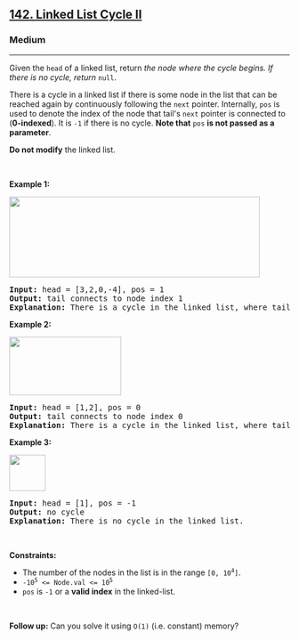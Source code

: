 <h2><a href="https://leetcode.com/problems/linked-list-cycle-ii/">142. Linked List Cycle II</a></h2><h3>Medium</h3><hr><div style="user-select: auto;"><p style="user-select: auto;">Given the <code style="user-select: auto;">head</code> of a linked list, return <em style="user-select: auto;">the node where the cycle begins. If there is no cycle, return </em><code style="user-select: auto;">null</code>.</p>

<p style="user-select: auto;">There is a cycle in a linked list if there is some node in the list that can be reached again by continuously following the <code style="user-select: auto;">next</code> pointer. Internally, <code style="user-select: auto;">pos</code> is used to denote the index of the node that tail's <code style="user-select: auto;">next</code> pointer is connected to (<strong style="user-select: auto;">0-indexed</strong>). It is <code style="user-select: auto;">-1</code> if there is no cycle. <strong style="user-select: auto;">Note that</strong> <code style="user-select: auto;">pos</code> <strong style="user-select: auto;">is not passed as a parameter</strong>.</p>

<p style="user-select: auto;"><strong style="user-select: auto;">Do not modify</strong> the linked list.</p>

<p style="user-select: auto;">&nbsp;</p>
<p style="user-select: auto;"><strong class="example" style="user-select: auto;">Example 1:</strong></p>
<img alt="" src="https://assets.leetcode.com/uploads/2018/12/07/circularlinkedlist.png" style="height: 145px; width: 450px; user-select: auto;">
<pre style="user-select: auto;"><strong style="user-select: auto;">Input:</strong> head = [3,2,0,-4], pos = 1
<strong style="user-select: auto;">Output:</strong> tail connects to node index 1
<strong style="user-select: auto;">Explanation:</strong> There is a cycle in the linked list, where tail connects to the second node.
</pre>

<p style="user-select: auto;"><strong class="example" style="user-select: auto;">Example 2:</strong></p>
<img alt="" src="https://assets.leetcode.com/uploads/2018/12/07/circularlinkedlist_test2.png" style="height: 105px; width: 201px; user-select: auto;">
<pre style="user-select: auto;"><strong style="user-select: auto;">Input:</strong> head = [1,2], pos = 0
<strong style="user-select: auto;">Output:</strong> tail connects to node index 0
<strong style="user-select: auto;">Explanation:</strong> There is a cycle in the linked list, where tail connects to the first node.
</pre>

<p style="user-select: auto;"><strong class="example" style="user-select: auto;">Example 3:</strong></p>
<img alt="" src="https://assets.leetcode.com/uploads/2018/12/07/circularlinkedlist_test3.png" style="height: 65px; width: 65px; user-select: auto;">
<pre style="user-select: auto;"><strong style="user-select: auto;">Input:</strong> head = [1], pos = -1
<strong style="user-select: auto;">Output:</strong> no cycle
<strong style="user-select: auto;">Explanation:</strong> There is no cycle in the linked list.
</pre>

<p style="user-select: auto;">&nbsp;</p>
<p style="user-select: auto;"><strong style="user-select: auto;">Constraints:</strong></p>

<ul style="user-select: auto;">
	<li style="user-select: auto;">The number of the nodes in the list is in the range <code style="user-select: auto;">[0, 10<sup style="user-select: auto;">4</sup>]</code>.</li>
	<li style="user-select: auto;"><code style="user-select: auto;">-10<sup style="user-select: auto;">5</sup> &lt;= Node.val &lt;= 10<sup style="user-select: auto;">5</sup></code></li>
	<li style="user-select: auto;"><code style="user-select: auto;">pos</code> is <code style="user-select: auto;">-1</code> or a <strong style="user-select: auto;">valid index</strong> in the linked-list.</li>
</ul>

<p style="user-select: auto;">&nbsp;</p>
<p style="user-select: auto;"><strong style="user-select: auto;">Follow up:</strong> Can you solve it using <code style="user-select: auto;">O(1)</code> (i.e. constant) memory?</p>
</div>
